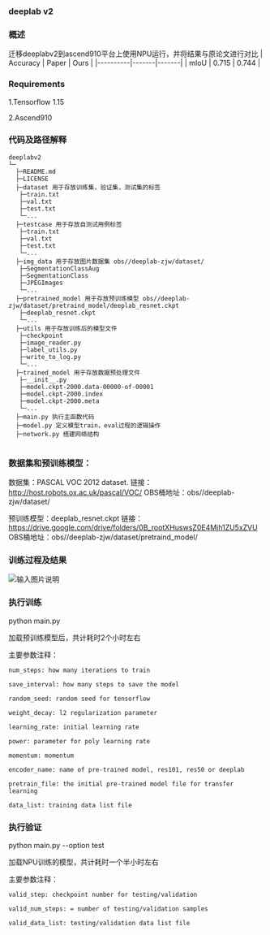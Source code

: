### deeplab v2

### 概述
迁移deeplabv2到ascend910平台上使用NPU运行，并将结果与原论文进行对比
| Accuracy | Paper | Ours  |
|----------|-------|-------|
| mIoU     | 0.715 | 0.744 |

### Requirements

1.Tensorflow 1.15

2.Ascend910

### 代码及路径解释
```
deeplabv2
└─
  ├─README.md
  ├─LICENSE  
  ├─dataset 用于存放训练集，验证集，测试集的标签
   ├─train.txt
   ├─val.txt
   ├─test.txt
   └─...
  ├─testcase 用于存放自测试用例标签
   ├─train.txt
   ├─val.txt
   ├─test.txt
   └─...
  ├─img_data 用于存放图片数据集 obs//deeplab-zjw/dataset/
   ├─SegmentationClassAug
   ├─SegmentationClass
   ├─JPEGImages
   └─...
  ├─pretrained_model 用于存放预训练模型 obs//deeplab-zjw/dataset/pretraind_model/deeplab_resnet.ckpt
   ├─deeplab_resnet.ckpt
   └─...
  ├─utils 用于存放训练后的模型文件
   ├─checkpoint
   ├─image_reader.py
   ├─label_utils.py
   ├─write_to_log.py 
   └─...
  ├─trained_model 用于存放数据预处理文件
   ├─__init__.py
   ├─model.ckpt-2000.data-00000-of-00001
   ├─model.ckpt-2000.index
   ├─model.ckpt-2000.meta
   └─...
  ├─main.py 执行主函数代码
  ├─model.py 定义模型train，eval过程的逻辑操作
  ├─network.py 搭建网络结构
  
```
### 数据集和预训练模型：

数据集：PASCAL VOC 2012 dataset. 链接：http://host.robots.ox.ac.uk/pascal/VOC/
                                OBS桶地址：obs//deeplab-zjw/dataset/

预训练模型：deeplab_resnet.ckpt 链接：https://drive.google.com/drive/folders/0B_rootXHuswsZ0E4Mjh1ZU5xZVU
                                OBS桶地址：obs//deeplab-zjw/dataset/pretraind_model/

### 训练过程及结果

![输入图片说明](https://images.gitee.com/uploads/images/2020/1226/215613_87d9d711_8310380.png "屏幕截图.png")

### 执行训练

python main.py 

加载预训练模型后，共计耗时2个小时左右

主要参数注释：
```
num_steps: how many iterations to train

save_interval: how many steps to save the model

random_seed: random seed for tensorflow

weight_decay: l2 regularization parameter

learning_rate: initial learning rate

power: parameter for poly learning rate

momentum: momentum

encoder_name: name of pre-trained model, res101, res50 or deeplab

pretrain_file: the initial pre-trained model file for transfer learning

data_list: training data list file
```

### 执行验证

python main.py --option test

加载NPU训练的模型，共计耗时一个半小时左右

主要参数注释：
```
valid_step: checkpoint number for testing/validation

valid_num_steps: = number of testing/validation samples

valid_data_list: testing/validation data list file
```



